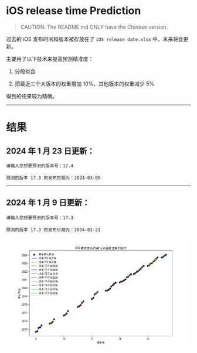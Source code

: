 # iOS release time Prediction

> CAUTION: The README.md ONLY have the Chinese version.

过去的 iOS 发布时间和版本被存放在了 ```iOS release date.xlsx``` 中。未来将会更新。

主要用了以下技术来提高预测精准度：

1. 分段拟合

2. 把最近三个大版本的权重增加 10%，其他版本的权重减少 5%

得到的结果较为精确。

---

# 结果

## 2024 年 1 月 23 日更新：
```
请输入您想要预测的版本号：17.4

预测的版本 17.3 的发布日期为：2024-03-05
```

---

## 2024 年 1 月 9 日更新：

```
请输入您想要预测的版本号：17.3

预测的版本 17.3 的发布日期为：2024-01-21
```

![](Resources/Plot/main.png)
